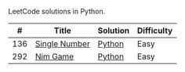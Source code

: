 LeetCode solutions in Python.

| # | Title | Solution | Difficulty |
| --- | --- | -------- | ---------- |
| 136 | [Single Number](https://leetcode.com/problems/single-number) | [Python](https://github.com/forrestchang/leetcode/blob/master/code/136-Single-Number.py) | Easy |
| 292 | [Nim Game](https://leetcode.com/problems/nim-game) | [Python](https://github.com/forrestchang/leetcode/blob/master/code/292-Nim-Game.py) | Easy |
